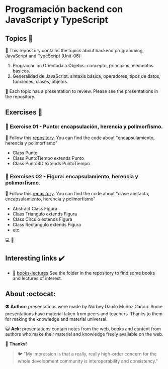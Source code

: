 # Programación backend con JavaScript y TypeScript

## Topics :memo:

:open_file_folder: This repository contains the topics about backend programming, JavaScript and TypeScript (Unit-06):

1. Programación Orientada a Objetos: concepto, principios, elementos básicos.
2. Generalidad de JavaScript: sintaxis básica, operadores, tipos de datos, funciones, clases, objetos.

:paperclip: Each topic has a presentation to review. Please see the presentations in the repository.

## Exercises :notebook:

### :pencil: Exercise 01 - Punto: encapsulación, herencia y polimorfismo.

:link: Follow this [repository](https://github.com/norbeydanilo/punto-project.git). You can find the code about "encapsulamiento, herencia y polimorfismo"

- Class Punto
- Class PuntoTiempo extends Punto
- Class Punto3D extends PuntoTiempo

### :pencil: Exercises 02 - Figura: encapsulamiento, herencia y polimorfismo.

:link: Follow this [repository](https://github.com/norbeydanilo/figura-abstracta.git). You can find the code about "clase abstacta, encapsulamiento, herencia y polimorfismo"

- Abstract Class Figura
- Class Triangulo extends Figura
- Class Circulo extends Figura
- Class Rectangulo extends Figura
- etc.

:computer:
:link: 

## Interesting links :heavy_check_mark:

- :link: [books-lectures](.) See the folder in the repository to find some books and lectures of interest.
 
## About :octocat:

:alien: **Author:** presentations were made by Norbey Danilo Muñoz Cañón. Some presentations have material taken from peers and teachers. Thanks to them for making the knowledge and material universal.

:smiley_cat: **Ack:** presentations contain notes from the web, books and content from authors who make their material and knowledge freely available on the web.

:blue_book: **Thanks!**

> :bird: "My impression is that a really, really high-order concern for the whole development community is interoperability and consistency."